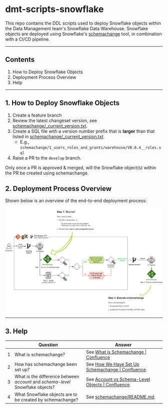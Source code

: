# dmt-scripts-snowflake

This repo contains the DDL scripts used to deploy Snowflake objects within the Data Management team's Snowflake Data Warehouse. Snowflake objects are deployed using Snowflake's [schemachange](https://github.com/Snowflake-Labs/schemachange) tool, in combination with a CI/CD pipeline.

---

## Contents

1. How to Deploy Snowflake Objects
2. Deployment Process Overview
3. Help

---

## 1. How to Deploy Snowflake Objects

1. Create a feature branch
2. Review the latest changeset version, see [schemachange/_current_version.txt](schemachange/_current_version.txt).
3. Create a SQL file with a version number prefix that is **larger** than that listed in [schemachange/_current_version.txt](schemachange/_current_version.txt).
    * E.g., `schemachange/1_users_roles_and_grants/warehouse/V0.0.4__roles.sql`
4. Raise a PR to the `develop` branch.

Only once a PR is approved & merged, will the Snowflake object(s) within the PR be created using schemachange.

## 2. Deployment Process Overview

Shown below is an overview of the end-to-end deployment process:

![alt text](img/schemachange_deployment_process/schemachange_deployment_process.png)

---

## 3. Help

|   | Question                           | Answer |
| - | --------------------------------- | ----------- |
| 1 | What is schemachange? | See [What is Schemachange \| Confluence](https://payroc.atlassian.net/wiki/spaces/DA/pages/2670624779/What+is+Schemachange) |
| 2 | How has schemachange been set up? | See [How We Have Set Up Schemachange \| Confluence](https://payroc.atlassian.net/wiki/spaces/DA/pages/2658369537/How+We+Have+Set+Up+Schemachange). |
| 3 | What is the difference between *account* and *schema-level* Snowflake objects? | See [Account vs Schema-Level Objects \| Confluence](https://payroc.atlassian.net/wiki/spaces/DA/pages/2672918802/DM+-+Snowflake+-+Account+vs+Schema-Level+Objects). |
| 4 | What Snowflake objects are to be created by schemachange? | See [schemachange/README.md](schemachange/README.md). |
